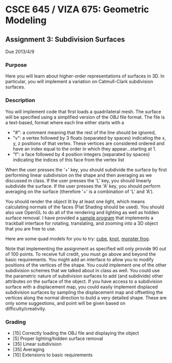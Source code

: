 # CSCE 645 / VIZA 675: Geometric Modeling

## Assignment 3: Subdivision Surfaces

Due 2013/4/9

### Purpose

Here you will learn about higher-order representations of surfaces in 3D. In particular, you will implement a variation on Catmull-Clark subdivision surfaces.

### Description

You will implement code that first loads a quadrilateral mesh. The surface will be specified using a simplified version of the OBJ file format. The file is a text-based, format where each line either starts with a

- "#": a comment meaning that the rest of the line should be ignored,
- "v": a vertex followed by 3 floats (separated by spaces) indicating the x, y, z positions of that vertex. These vertices are considered ordered and have an index equal to the order in which they appear...starting at 1.
- "f": a face followed by 4 position integers (separated by spaces) indicating the indices of this face from the vertex list

When the user presses the '+' key, you should subdivide the surface by first performing linear subdivision on the shape and then averaging as we discussed in class. If the user presses the 'L' key, you should linearly subdivide the surface. If the user presses the 'A' key, you should perform averaging on the surface (therefore '+' is a combination of 'L' and 'A').

You should render the object lit by at least one light, which means calculating normals of the faces (Flat Shading should be used). You should also use OpenGL to do all of the rendering and lighting as well as hidden surface removal. I have provided a [sample program](http://faculty.cs.tamu.edu/schaefer/teaching/645_Spring2013/assignments/TrackBall.cpp) that implements a trackball interface for rotating, translating, and zooming into a 3D object that you are free to use.

Here are some quad models for you to try: [cube](), [knot](), [monster frog]().

Note that implementing the assignment as specified will only provide 90 out of 100 points. To receive full credit, you must go above and beyond the basic requirements. You might add an interface to allow you to modify positions of the vertices of the shape. You could implement one of the other subdivision schemes that we talked about in class as well. You could use the parametric nature of subdivision surfaces to add (and subdivide) other attributes on the surface of the object. If you have access to a subdivision surface with a displacement map, you could easily implement displaced subdivision surfaces by sampling the displacement map and offsetting the vertices along the normal direction to build a very detailed shape. These are only some suggestions, and point will be given based on difficulty/creativity.

### Grading

- [15] Correctly loading the OBJ file and displaying the object
- [5] Proper lighting/hidden surface removal
- [35] Linear subdivision
- [35] Averaging
- [10] Extensions to basic requirements
